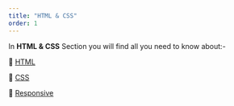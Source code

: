 ```yaml
---
title: "HTML & CSS"
order: 1
---
```


In **HTML & CSS** Section you will find all you need to know about:-

🌳 [HTML](/components/html-css/html)

🌳 [CSS](/components/html-css/css)

🌳 [Responsive](/components/html-css/responsive)
